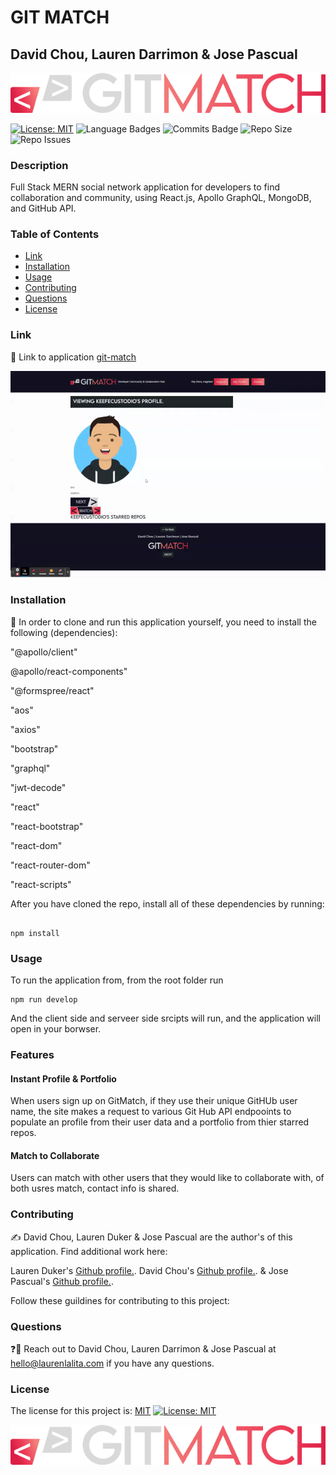# GIT MATCH
## David Chou, Lauren Darrimon & Jose Pascual
![GitMatch Logo](client/src/assets/images/git-match-nav.png)

[![License: MIT](https://img.shields.io/badge/License-MIT-yellow?style=for-the-badge&logo=appveyor)](https://opensource.org/licenses/MIT) ![Language Badges](https://img.shields.io/github/languages/top/laurenDarrimon/git-match?style=for-the-badge&logo=appveyor) ![Commits Badge](https://img.shields.io/github/last-commit/laurenDarrimon/git-match?style=for-the-badge&logo=appveyor) ![Repo Size](https://img.shields.io/github/repo-size/laurenDarrimon/git-match?style=for-the-badge&logo=appveyor) ![Repo Issues](https://img.shields.io/github/issues/laurenDarrimon/git-match?style=for-the-badge&logo=appveyor)
    
### Description
Full Stack MERN social network application for developers to find collaboration and community, using React.js, Apollo GraphQL, MongoDB, and GitHub API.

### Table of Contents

* [Link](#link)
* [Installation](#installation)
* [Usage](#usage)
* [Contributing](#contributing)
* [Questions](#questions)
* [License](#license)


### Link 
🔗 
Link to application [git-match](https://morning-sea-85016.herokuapp.com/)

![gif of matching with users on GitMatch](client/src/assets/images/git-match.gif)



### Installation
🔧
In order to clone and run this application yourself, you need to install the following (dependencies): 

"@apollo/client"

@apollo/react-components"

"@formspree/react"

"aos"

"axios"

"bootstrap"

"graphql"

"jwt-decode"

"react"

"react-bootstrap"

"react-dom"

"react-router-dom"

"react-scripts"

After you have cloned the repo, install all of these dependencies by running: 

~~~
 
npm install 

~~~


### Usage 
To run the application from, from the root folder run 

~~~
npm run develop
~~~

And the client side and serveer side srcipts will run, and the application will open in your borwser. 

### Features

#### Instant Profile & Portfolio
When users sign up on GitMatch, if they use their unique GitHUb user name, the site makes a request to various Git Hub API endpooints to populate an profile from their user data and a portfolio from thier starred repos. 

#### Match to Collaborate
Users can match with other users that they would like to collaborate with, of both usres match, contact info is shared. 

### Contributing 
✍️ 
David Chou, Lauren Duker & Jose Pascual are the author's of this application. 
Find additional work here: 

Lauren Duker's  [Github profile.](http://github.com/laurenDarrimon).
David Chou's  [Github profile.](https://github.com/DazedChou).
& Jose Pascual's [Github profile.](https://github.com/plotinusspascual).

Follow these guildines for contributing to this project: 

### Questions
❓💌
Reach out to David Chou, Lauren Darrimon & Jose Pascual at hello@laurenlalita.com if you have any questions. 

### License
The license for this project is: [MIT](https://opensource.org/licenses/MIT)
[![License: MIT](https://img.shields.io/badge/License-MIT-yellow?style=for-the-badge&logo=appveyor)](https://opensource.org/licenses/MIT)

![GitMatch Logo](client/src/assets/images/git-match-nav.png)
